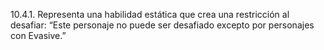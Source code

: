 10.4.1. Representa una habilidad estática que crea una restricción al desafiar: “Este personaje no puede ser desafiado excepto por personajes con Evasive.”  